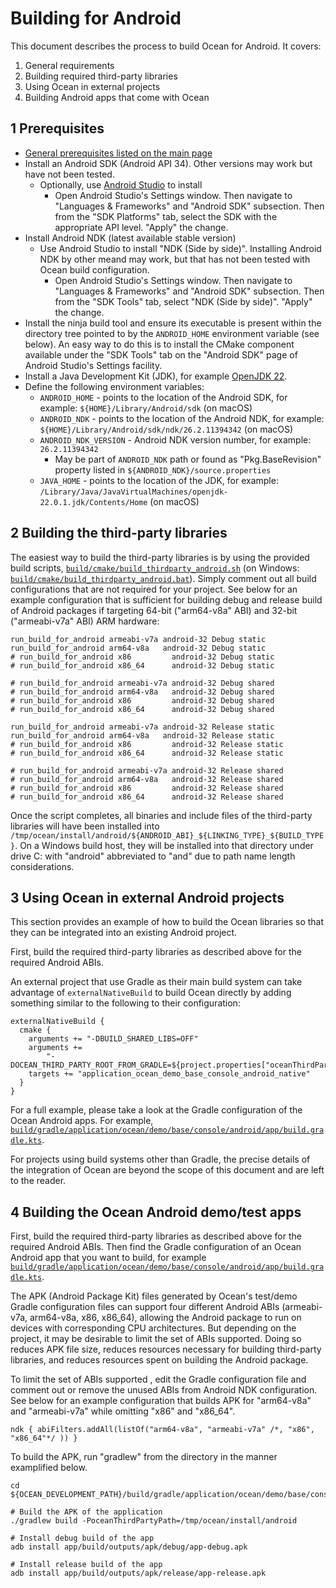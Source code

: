 # Building for Android

This document describes the process to build Ocean for Android. It covers:

1. General requirements
2. Building required third-party libraries
3. Using Ocean in external projects
4. Building Android apps that come with Ocean

## 1 Prerequisites

* [General prerequisites listed on the main page](README.md)
* Install an Android SDK (Android API 34).  Other versions may work but have not been tested.
  * Optionally, use [Android Studio](https://developer.android.com/studio) to install
    * Open Android Studio's Settings window.  Then navigate to "Languages & Frameworks" and "Android SDK" subsection.  Then from the "SDK Platforms" tab, select the SDK with the appropriate API level.  "Apply" the change.
* Install Android NDK (latest available stable version)
  * Use Android Studio to install "NDK (Side by side)".  Installing Android NDK by other meand may work, but that has not been tested with Ocean build configuration.
    * Open Android Studio's Settings window.  Then navigate to "Languages & Frameworks" and "Android SDK" subsection.  Then from the "SDK Tools" tab, select "NDK (Side by side)".  "Apply" the change.
* Install the ninja build tool and ensure its executable is present within the directory tree pointed to by the `ANDROID_HOME` environment variable (see below). An easy way to do this is to install the CMake component available under the "SDK Tools" tab on the "Android SDK" page of Android Studio's Settings facility.
* Install a Java Development Kit (JDK), for example [OpenJDK 22](https://jdk.java.net/22/).
* Define the following environment variables:
  * `ANDROID_HOME` - points to the location of the Android SDK, for example: `${HOME}/Library/Android/sdk` (on macOS)
  * `ANDROID_NDK` - points to the location of the Android NDK, for example: `${HOME}/Library/Android/sdk/ndk/26.2.11394342` (on macOS)
  * `ANDROID_NDK_VERSION` - Android NDK version number, for example: `26.2.11394342`
    * May be part of `ANDROID_NDK` path or found as "Pkg.BaseRevision" property listed in `${ANDROID_NDK}/source.properties`
  * `JAVA_HOME` - points to the location of the JDK, for example: `/Library/Java/JavaVirtualMachines/openjdk-22.0.1.jdk/Contents/Home` (on macOS)

## 2 Building the third-party libraries

The easiest way to build the third-party libraries is by using the provided build scripts, [`build/cmake/build_thirdparty_android.sh`](build/cmake/build_thirdparty_android.sh) (on Windows: [`build/cmake/build_thirdparty_android.bat`](build/cmake/build_thirdparty_android.bat)). Simply comment out all build configurations that are not required for your project.  See below for an example configuration that is sufficient for building debug and release build of Android packages if targeting 64-bit ("arm64-v8a" ABI) and 32-bit ("armeabi-v7a" ABI) ARM hardware:

```
run_build_for_android armeabi-v7a android-32 Debug static
run_build_for_android arm64-v8a   android-32 Debug static
# run_build_for_android x86         android-32 Debug static
# run_build_for_android x86_64      android-32 Debug static

# run_build_for_android armeabi-v7a android-32 Debug shared
# run_build_for_android arm64-v8a   android-32 Debug shared
# run_build_for_android x86         android-32 Debug shared
# run_build_for_android x86_64      android-32 Debug shared

run_build_for_android armeabi-v7a android-32 Release static
run_build_for_android arm64-v8a   android-32 Release static
# run_build_for_android x86         android-32 Release static
# run_build_for_android x86_64      android-32 Release static

# run_build_for_android armeabi-v7a android-32 Release shared
# run_build_for_android arm64-v8a   android-32 Release shared
# run_build_for_android x86         android-32 Release shared
# run_build_for_android x86_64      android-32 Release shared
```

Once the script completes, all binaries and include files of the third-party libraries will have been installed into `/tmp/ocean/install/android/${ANDROID_ABI}_${LINKING_TYPE}_${BUILD_TYPE}`. On a Windows build host, they will be installed into that directory under drive C: with "android" abbreviated to "and" due to path name length considerations.

## 3 Using Ocean in external Android projects

This section provides an example of how to build the Ocean libraries so that they can be integrated into an existing Android project.

First, build the required third-party libraries as described above for the required Android ABIs.

An external project that use Gradle as their main build system can take advantage of `externalNativeBuild` to build Ocean directly by adding something similar to the following to their configuration:

```
externalNativeBuild {
  cmake {
    arguments += "-DBUILD_SHARED_LIBS=OFF"
    arguments +=
        "-DOCEAN_THIRD_PARTY_ROOT_FROM_GRADLE=${project.properties["oceanThirdPartyPath"]}"
    targets += "application_ocean_demo_base_console_android_native"
  }
}
```

For a full example, please take a look at the Gradle configuration of the Ocean Android apps.  For example, [`build/gradle/application/ocean/demo/base/console/android/app/build.gradle.kts`](build/gradle/application/ocean/demo/base/console/android/app/build.gradle.kts).

For projects using build systems other than Gradle, the precise details of the integration of Ocean are beyond the scope of this document and are left to the reader.

## 4 Building the Ocean Android demo/test apps

First, build the required third-party libraries as described above for the required Android ABIs. Then find the Gradle configuration of an Ocean Android app that you want to build, for example [`build/gradle/application/ocean/demo/base/console/android/app/build.gradle.kts`](build/gradle/application/ocean/demo/base/console/android/app/build.gradle.kts).

The APK (Android Package Kit) files generated by Ocean's test/demo Gradle configuration files can support four different Android ABIs (armeabi-v7a, arm64-v8a, x86, x86_64), allowing the Android package to run on devices with corresponding CPU architectures.  But depending on the project, it may be desirable to limit the set of ABIs supported.  Doing so reduces APK file size, reduces resources necessary for building third-party libraries, and reduces resources spent on building the Android package.

To limit the set of ABIs supported , edit the Gradle configuration file and comment out or remove the unused ABIs from Android NDK configuration.  See below for an example configuration that builds APK for "arm64-v8a" and "armeabi-v7a" while omitting "x86" and "x86_64".

```
ndk { abiFilters.addAll(listOf("arm64-v8a", "armeabi-v7a" /*, "x86", "x86_64"*/ )) }
```

To build the APK, run "gradlew" from the directory in the manner examplified below.

```
cd ${OCEAN_DEVELOPMENT_PATH}/build/gradle/application/ocean/demo/base/console/android

# Build the APK of the application
./gradlew build -PoceanThirdPartyPath=/tmp/ocean/install/android

# Install debug build of the app
adb install app/build/outputs/apk/debug/app-debug.apk

# Install release build of the app
adb install app/build/outputs/apk/release/app-release.apk
```
